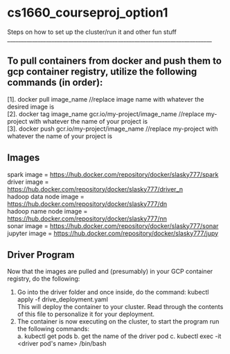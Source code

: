 # cs1660_courseproj_option1<br />
Steps on how to set up the cluster/run it and other fun stuff<br />
__________________________________________________________________________<br />
## To pull containers from docker and push them to gcp container registry, utilize the following commands (in order):  
[1]. docker pull image_name  //replace image name with whatever the desired image is  
[2]. docker tag image_name gcr.io/my-project/image_name //replace my-project with whatever the name of your project is  
[3]. docker push gcr.io/my-project/image_name //replace my-project with whatever the name of your project is  

## Images 
spark image = https://hub.docker.com/repository/docker/slasky777/spark  
driver image = https://hub.docker.com/repository/docker/slasky777/driver_n <br/>
hadoop data node image = https://hub.docker.com/repository/docker/slasky777/dn <br/>
hadoop name node image = https://hub.docker.com/repository/docker/slasky777/nn <br/>
sonar image = https://hub.docker.com/repository/docker/slasky777/sonar <br/>
jupyter image = https://hub.docker.com/repository/docker/slasky777/jupy <br/>  

## Driver Program  
Now that the images are pulled and (presumably) in your GCP container registry, do the following:  
1.  Go into the driver folder and once inside, do the command: kubectl apply -f drive_deployment.yaml  
   This will deploy the container to your cluster.  Read through the contents of this file to personalize it for your deployment.  
2. The container is now executing on the cluster, to start the program run the following commands:  
    a.  kubectl get pods 
    b.  get the name of the driver pod
    c.  kubectl exec -it <driver pod's name> /bin/bash
 
